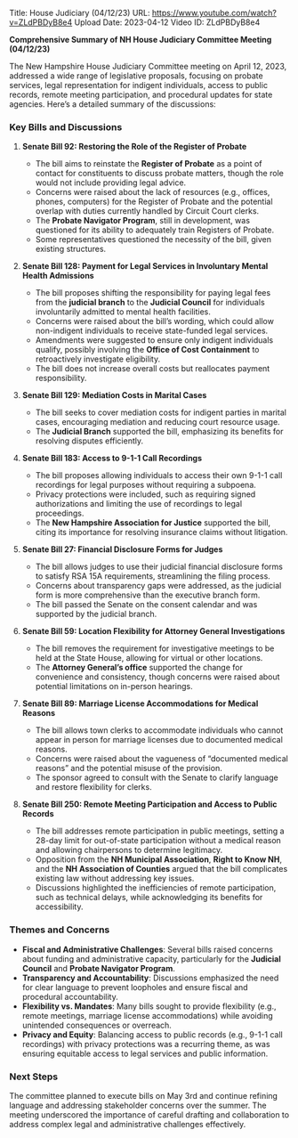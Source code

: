 Title: House Judiciary (04/12/23)
URL: https://www.youtube.com/watch?v=ZLdPBDyB8e4
Upload Date: 2023-04-12
Video ID: ZLdPBDyB8e4

**Comprehensive Summary of NH House Judiciary Committee Meeting (04/12/23)**

The New Hampshire House Judiciary Committee meeting on April 12, 2023, addressed a wide range of legislative proposals, focusing on probate services, legal representation for indigent individuals, access to public records, remote meeting participation, and procedural updates for state agencies. Here’s a detailed summary of the discussions:

### **Key Bills and Discussions**

1. **Senate Bill 92: Restoring the Role of the Register of Probate**  
   - The bill aims to reinstate the **Register of Probate** as a point of contact for constituents to discuss probate matters, though the role would not include providing legal advice.  
   - Concerns were raised about the lack of resources (e.g., offices, phones, computers) for the Register of Probate and the potential overlap with duties currently handled by Circuit Court clerks.  
   - The **Probate Navigator Program**, still in development, was questioned for its ability to adequately train Registers of Probate.  
   - Some representatives questioned the necessity of the bill, given existing structures.  

2. **Senate Bill 128: Payment for Legal Services in Involuntary Mental Health Admissions**  
   - The bill proposes shifting the responsibility for paying legal fees from the **judicial branch** to the **Judicial Council** for individuals involuntarily admitted to mental health facilities.  
   - Concerns were raised about the bill’s wording, which could allow non-indigent individuals to receive state-funded legal services.  
   - Amendments were suggested to ensure only indigent individuals qualify, possibly involving the **Office of Cost Containment** to retroactively investigate eligibility.  
   - The bill does not increase overall costs but reallocates payment responsibility.  

3. **Senate Bill 129: Mediation Costs in Marital Cases**  
   - The bill seeks to cover mediation costs for indigent parties in marital cases, encouraging mediation and reducing court resource usage.  
   - The **Judicial Branch** supported the bill, emphasizing its benefits for resolving disputes efficiently.  

4. **Senate Bill 183: Access to 9-1-1 Call Recordings**  
   - The bill proposes allowing individuals to access their own 9-1-1 call recordings for legal purposes without requiring a subpoena.  
   - Privacy protections were included, such as requiring signed authorizations and limiting the use of recordings to legal proceedings.  
   - The **New Hampshire Association for Justice** supported the bill, citing its importance for resolving insurance claims without litigation.  

5. **Senate Bill 27: Financial Disclosure Forms for Judges**  
   - The bill allows judges to use their judicial financial disclosure forms to satisfy RSA 15A requirements, streamlining the filing process.  
   - Concerns about transparency gaps were addressed, as the judicial form is more comprehensive than the executive branch form.  
   - The bill passed the Senate on the consent calendar and was supported by the judicial branch.  

6. **Senate Bill 59: Location Flexibility for Attorney General Investigations**  
   - The bill removes the requirement for investigative meetings to be held at the State House, allowing for virtual or other locations.  
   - The **Attorney General’s office** supported the change for convenience and consistency, though concerns were raised about potential limitations on in-person hearings.  

7. **Senate Bill 89: Marriage License Accommodations for Medical Reasons**  
   - The bill allows town clerks to accommodate individuals who cannot appear in person for marriage licenses due to documented medical reasons.  
   - Concerns were raised about the vagueness of “documented medical reasons” and the potential misuse of the provision.  
   - The sponsor agreed to consult with the Senate to clarify language and restore flexibility for clerks.  

8. **Senate Bill 250: Remote Meeting Participation and Access to Public Records**  
   - The bill addresses remote participation in public meetings, setting a 28-day limit for out-of-state participation without a medical reason and allowing chairpersons to determine legitimacy.  
   - Opposition from the **NH Municipal Association**, **Right to Know NH**, and the **NH Association of Counties** argued that the bill complicates existing law without addressing key issues.  
   - Discussions highlighted the inefficiencies of remote participation, such as technical delays, while acknowledging its benefits for accessibility.  

### **Themes and Concerns**  
- **Fiscal and Administrative Challenges**: Several bills raised concerns about funding and administrative capacity, particularly for the **Judicial Council** and **Probate Navigator Program**.  
- **Transparency and Accountability**: Discussions emphasized the need for clear language to prevent loopholes and ensure fiscal and procedural accountability.  
- **Flexibility vs. Mandates**: Many bills sought to provide flexibility (e.g., remote meetings, marriage license accommodations) while avoiding unintended consequences or overreach.  
- **Privacy and Equity**: Balancing access to public records (e.g., 9-1-1 call recordings) with privacy protections was a recurring theme, as was ensuring equitable access to legal services and public information.  

### **Next Steps**  
The committee planned to execute bills on May 3rd and continue refining language and addressing stakeholder concerns over the summer. The meeting underscored the importance of careful drafting and collaboration to address complex legal and administrative challenges effectively.